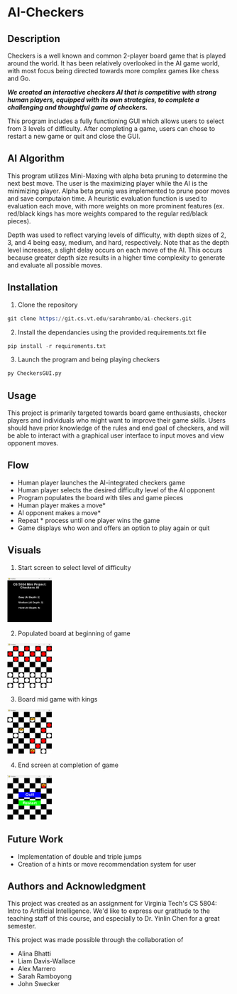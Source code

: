 # AI-Checkers


## Description
Checkers is a well known and common 2-player board game that is played around the world. It has been relatively overlooked in the AI game world, with most focus being directed towards more complex games like chess and Go. <p>***We created an interactive checkers AI that is competitive with strong human players, equipped with its own strategies, to complete a challenging and thoughtful game of checkers.***<br>
<p>This program includes a fully functioning GUI which allows users to select from 3 levels of difficulty. After completing a game, users can chose to restart a new game or quit and close the GUI.
<br>


## AI Algorithm

This program utilizes Mini-Maxing with alpha beta pruning to determine the next best move. The user is the maximizing player while the AI is the minimizing player. Alpha beta prunig was implemented to prune poor moves and save computaion time. A heuristic evaluation function is used to evaluation each move, with more weights on more prominent features (ex. red/black kings has more weights compared to the regular red/black pieces).

<p>Depth was used to reflect varying levels of difficulty, with depth sizes of 2, 3, and 4 being easy, medium, and hard, respectively. Note that as the depth level increases, a slight delay occurs on each move of the AI. This occurs because greater depth size results in a higher time complexity to generate and evaluate all possible moves.<br>


## Installation
1. Clone the repository
```s
git clone https://git.cs.vt.edu/sarahrambo/ai-checkers.git
```

2. Install the dependancies using the provided requirements.txt file
```s
pip install -r requirements.txt

```
3. Launch the program and being playing checkers
```s
py CheckersGUI.py
```

## Usage
This project is primarily targeted towards board game enthusiasts, checker players and individuals who might want to improve their game skills. Users should have prior knowledge of the rules and end goal of checkers, and will be able to interact with a graphical user interface to input moves and view opponent moves. 

## Flow
* Human player launches the AI-integrated checkers game
* Human player selects the desired difficulty level of the AI opponent
* Program populates the board with tiles and game pieces
* Human player makes a move*
* AI opponent makes a move*
* Repeat * process until one player wins the game
* Game displays who won and offers an option to play again or quit

## Visuals

1. Start screen to select level of difficulty

 <img src="GUI/startscreen.png" width="100" height="100">


2. Populated board at beginning of game

 <img src="GUI/game.png" width="100" height="100">


3. Board mid game with kings

 <img src="GUI/kings.png" width="100" height="100">

4. End screen at completion of game

 <img src="GUI/endscreen.png" width="100" height="100">




## Future Work
* Implementation of double and triple jumps
* Creation of a hints or move recommendation system for user


## Authors and Acknowledgment
This project was created as an assignment for Virginia Tech's CS 5804: Intro to Artificial Intelligence. We'd like to express our gratitude to the teaching staff of this course, and especially to Dr. Yinlin Chen for a great semester. 

<p>This project was made possible through the collaboration of<br>

* Alina Bhatti
* Liam Davis-Wallace
* Alex Marrero
* Sarah Ramboyong
* John Swecker



